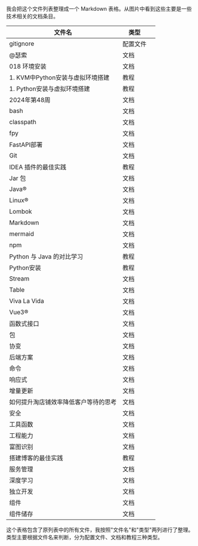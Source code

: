 
我会把这个文件列表整理成一个 Markdown 表格。从图片中看到这些主要是一些技术相关的文档条目。

| 文件名                    | 类型   |     |
| ---------------------- | ---- | --- |
| gitignore              | 配置文件 |     |
| @瑟索                    | 文档   |     |
| 018 环境安装               | 文档   |     |
| 1. KVM中Python安装与虚拟环境搭建 | 教程   |     |
| 1. Python安装与虚拟环境搭建     | 教程   |     |
| 2024年第48周              | 文档   |     |
| bash                   | 文档   |     |
| classpath              | 文档   |     |
| fpy                    | 文档   |     |
| FastAPI部署              | 文档   |     |
| Git                    | 文档   |     |
| IDEA 插件的最佳实践           | 教程   |     |
| Jar 包                  | 文档   |     |
| Java®                  | 文档   |     |
| Linux®                 | 文档   |     |
| Lombok                 | 文档   |     |
| Markdown               | 文档   |     |
| mermaid                | 文档   |     |
| npm                    | 文档   |     |
| Python 与 Java 的对比学习    | 教程   |     |
| Python安装               | 教程   |     |
| Stream                 | 文档   |     |
| Table                  | 文档   |     |
| Viva La Vida           | 文档   |     |
| Vue3®                  | 文档   |     |
| 函数式接口                  | 文档   |     |
| 包                      | 文档   |     |
| 协变                     | 文档   |     |
| 后端方案                   | 文档   |     |
| 命令                     | 文档   |     |
| 响应式                    | 文档   |     |
| 增量更新                   | 文档   |     |
| 如何提升淘店铺效率降低客户等待的思考     | 文档   |     |
| 安全                     | 文档   |     |
| 工具函数                   | 文档   |     |
| 工程能力                   | 文档   |     |
| 富图识别                   | 文档   |     |
| 搭建博客的最佳实践              | 教程   |     |
| 服务管理                   | 文档   |     |
| 深度学习                   | 文档   |     |
| 独立开发                   | 文档   |     |
| 组件                     | 文档   |     |
| 组件储存                   | 文档   |     |

这个表格包含了原列表中的所有文件，我按照"文件名"和"类型"两列进行了整理。类型主要根据文件名来判断，分为配置文件、文档和教程三种类型。